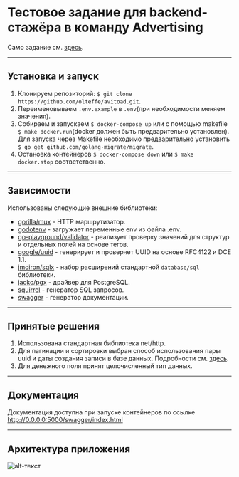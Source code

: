 Тестовое задание для backend-стажёра в команду Advertising
===========================================================

Само задание см. [здесь](https://github.com/olteffe/avitoad/blob/master/task.md).

***
Установка и запуск
-------------------

1. Клонируем репозиторий: `$ git clone https://github.com/olteffe/avitoad.git`.
2. Переименовываем `.env.example` в `.env`(при необходимости меняем значения).
3. Собираем и запускаем `$ docker-compose up` или с помощью makefile `$ make docker.run`(docker должен быть предварительно 
установлен). Для запуска через Makefile необходимо предварительно установить `$ go get github.com/golang-migrate/migrate`.
4. Остановка контейнеров `$ docker-compose down` или `$ make docker.stop` соответственно.

***

Зависимости
------------

Использованы следующие внешние библиотеки:

* [gorilla/mux](https://github.com/gorilla/mux) - HTTP маршрутизатор.
* [godotenv](https://github.com/joho/godotenv/) - загружает переменные env из файла .env.
* [go-playground/validator](https://github.com/go-playground/validator) - реализует проверку значений для структур 
и отдельных полей на основе тегов.
* [google/uuid](https://github.com/google/uuid) - генерирует и проверяет UUID на основе RFC4122 и DCE 1.1.
* [jmoiron/sqlx](https://github.com/jmoiron/sqlx) - набор расширений стандартной `database/sql` библиотеки.
* [jackc/pgx](https://github.com/jackc/pgx) - драйвер для PostgreSQL.
* [squirrel](https://github.com/Masterminds/squirrel) - генератор SQL запросов.
* [swagger](https://github.com/swaggo/http-swagger) - генератор документации.
  
***
Принятые решения
-----------------

1. Использована стандартная библиотека net/http.
2. Для пагинации и сортировки выбран способ использования пары uuid и даты создания записи в базе данных. 
Подробности см. [здесь](https://medium.com/easyread/how-to-do-pagination-in-postgres-with-golang-in-4-common-ways-12365b9fb528).
3. Для денежного поля принят целочисленный тип данных.

***

Документация
--------------

Документация доступна при запуске контейнеров по ссылке http://0.0.0.0:5000/swagger/index.html
***

Архитектура приложения
-----------------------

![alt-текст](https://github.com/olteffe/avitoad/blob/master/assets/arch.png "Архитектура приложения")